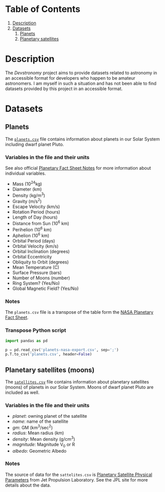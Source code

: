 # Table of Contents
1. [Description](#Description)
2. [Datasets](#Datasets)
   1. [Planets](#planets)
   2. [Planetary satellites](#satellites)


# Description
The _Devstronomy_ project aims to provide datasets related to astronomy in an accessible format for developers who
happen to be amateur astronomers. I am myself in such a situation and has not been able to find datasets provided
by this project in an accessible format.


# Datasets
<a name="planets"></a>
## Planets

The [`planets.csv`](data/planets.csv) file contains information about planets in our Solar System including dwarf planet Pluto.
 
### Variables in the file and their units

See also official [Planetary Fact Sheet Notes](https://nssdc.gsfc.nasa.gov/planetary/factsheet/planetfact_notes.html)
for more information about individual variables.

* Mass (10<sup>24</sup>kg)
* Diameter (km)
* Density (kg/m<sup>3</sup>)
* Gravity (m/s<sup>2</sup>)
* Escape Velocity (km/s)
* Rotation Period (hours)
* Length of Day (hours)
* Distance from Sun (10<sup>6</sup> km)
* Perihelion (10<sup>6</sup> km)
* Aphelion (10<sup>6</sup> km)
* Orbital Period (days)
* Orbital Velocity (km/s)
* Orbital Inclination (degrees)
* Orbital Eccentricity
* Obliquity to Orbit (degrees)
* Mean Temperature (C)
* Surface Pressure (bars)
* Number of Moons (number)
* Ring System? (Yes/No)
* Global Magnetic Field? (Yes/No)

### Notes

The `planets.csv` file is a transpose of the table form the [NASA Planetary Fact Sheet](https://nssdc.gsfc.nasa.gov/planetary/factsheet/).

### Transpose Python script

```python
import pandas as pd

p = pd.read_csv('planets-nasa-export.csv', sep=';')
p.T.to_csv('planets.csv', header=False)
```


<a name="satellites"></a>
## Planetary satellites (moons) 

The [`satellites.csv`](data/satellites.csv) file contains information about planetary satellites (moons) of planets in our Solar System. Moons
of dwarf planet Pluto are included as well.

### Variables in the file and their units

* _planet_: owning planet of the satellite
* _name_: name of the satellite
* _gm_: GM (km<sup>3</sup>/sec<sup>2</sup>)
* _radius_: Mean radius (km)
* _density_: Mean density (g/cm<sup>3</sup>)
* _magnitude_: Magnitude V<sub>0</sub> or R
* _albedo_: Geometric Albedo

### Notes

The source of data for the `sattelites.csv` is [Planetary Satellite Physical Parameters](https://ssd.jpl.nasa.gov/?sat_phys_par)
from Jet Propulsion Laboratory. See the JPL site for more details about the data.
